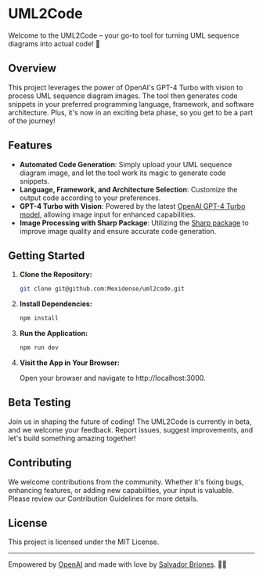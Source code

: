 # UML2Code

Welcome to the UML2Code – your go-to tool for turning UML sequence diagrams into actual code! 🚀

## Overview
This project leverages the power of OpenAI's GPT-4 Turbo with vision to process UML sequence diagram images. The tool then generates code snippets in your preferred programming language, framework, and software architecture. Plus, it's now in an exciting beta phase, so you get to be a part of the journey!

## Features
- **Automated Code Generation**: Simply upload your UML sequence diagram image, and let the tool work its magic to generate code snippets.
- **Language, Framework, and Architecture Selection**: Customize the output code according to your preferences.
- **GPT-4 Turbo with Vision**: Powered by the latest [OpenAI GPT-4 Turbo model](https://platform.openai.com/docs/guides/vision), allowing image input for enhanced capabilities.
- **Image Processing with Sharp Package**: Utilizing the [Sharp package](https://github.com/lovell/sharp) to improve image quality and ensure accurate code generation.

## Getting Started

1. **Clone the Repository:**
   ```bash
   git clone git@github.com:Mexidense/uml2code.git
   ```

2. **Install Dependencies:**
   ```bash
   npm install
   ```
   
3. **Run the Application:**
   ```bash
   npm run dev
   ```

4. **Visit the App in Your Browser:**
    
    Open your browser and navigate to http://localhost:3000.

## Beta Testing
Join us in shaping the future of coding! The UML2Code is currently in beta, and we welcome your feedback. Report issues, suggest improvements, and let's build something amazing together!

## Contributing
We welcome contributions from the community. Whether it's fixing bugs, enhancing features, or adding new capabilities, your input is valuable. Please review our Contribution Guidelines for more details.

## License
This project is licensed under the MIT License.

---
Empowered by [OpenAI](https://openai.com/) and made with love by [Salvador Briones](https://github.com/Mexidense).  🚀✨